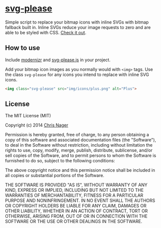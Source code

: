 # [svg-please](//chrisnager.github.io/svg-please/)

Simple script to replace your bitmap icons with inline SVGs with bitmap fallback built in. Inline SVGs reduce your image requests to zero and are able to be styled with CSS. [Check it out](//chrisnager.github.io/svg-please/).

## How to use

Include [modernizr](//modernizr.com/) and [svg-please.js](//github.com/chrisnager/svg-please/blob/gh-pages/svg-please.js) in your project.

Add your bitmap icon images as you normally would with `<img>` tags. Use the class `svg-please` for any icons you intend to replace with inline SVG icons.

```html
<img class="svg-please" src="img/icons/plus.png" alt="Plus">
```

## License

The MIT License (MIT)

Copyright (c) 2014 [Chris Nager](//twitter.com/chrisnager)

Permission is hereby granted, free of charge, to any person obtaining a copy
of this software and associated documentation files (the "Software"), to deal
in the Software without restriction, including without limitation the rights
to use, copy, modify, merge, publish, distribute, sublicense, and/or sell
copies of the Software, and to permit persons to whom the Software is
furnished to do so, subject to the following conditions:

The above copyright notice and this permission notice shall be included in all
copies or substantial portions of the Software.

THE SOFTWARE IS PROVIDED "AS IS", WITHOUT WARRANTY OF ANY KIND, EXPRESS OR
IMPLIED, INCLUDING BUT NOT LIMITED TO THE WARRANTIES OF MERCHANTABILITY,
FITNESS FOR A PARTICULAR PURPOSE AND NONINFRINGEMENT. IN NO EVENT SHALL THE
AUTHORS OR COPYRIGHT HOLDERS BE LIABLE FOR ANY CLAIM, DAMAGES OR OTHER
LIABILITY, WHETHER IN AN ACTION OF CONTRACT, TORT OR OTHERWISE, ARISING FROM,
OUT OF OR IN CONNECTION WITH THE SOFTWARE OR THE USE OR OTHER DEALINGS IN THE
SOFTWARE.
